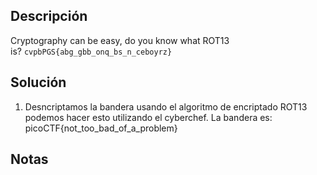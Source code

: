 ## Descripción
Cryptography can be easy, do you know what ROT13 is? `cvpbPGS{abg_gbb_onq_bs_n_ceboyrz}`

## Solución
1. Desncriptamos la bandera usando el algoritmo de encriptado ROT13 podemos hacer esto utilizando el cyberchef.
La bandera es: picoCTF{not_too_bad_of_a_problem}

## Notas